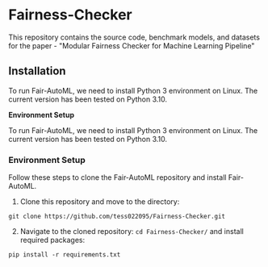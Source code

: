 # Fairness-Checker
This repository contains the source code, benchmark models, and datasets for the paper - "Modular Fairness Checker for Machine Learning Pipeline"


## Installation

To run Fair-AutoML, we need to install Python 3 environment on Linux. The current version has been tested on Python 3.10.

****Environment Setup****

To run Fair-AutoML, we need to install Python 3 environment on Linux. 
The current version has been tested on Python 3.10. 

### Environment Setup
Follow these steps to clone the Fair-AutoML repository and install Fair-AutoML.

1. Clone this repository and move to the directory:

```
git clone https://github.com/tess022095/Fairness-Checker.git
``` 

2. Navigate to the cloned repository: `cd Fairness-Checker/` and install required packages:

```
pip install -r requirements.txt
```
